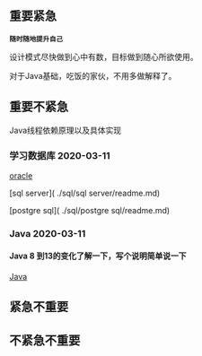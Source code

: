 ## 重要紧急

**`随时随地提升自己`**

设计模式尽快做到心中有数，目标做到随心所欲使用。

对于Java基础，吃饭的家伙，不用多做解释了。



## 重要不紧急

Java线程依赖原理以及具体实现

### 学习数据库 2020-03-11

[oracle]( ./sql/oracle/readme.md)

[sql server]( ./sql/sql server/readme.md)

[postgre sql]( ./sql/postgre sql/readme.md)

### Java 2020-03-11

#### Java 8 到13的变化了解一下，写个说明简单说一下

[Java]( D:\git\myNote\note\java\javaVersion.md )

## 紧急不重要



## 不紧急不重要

